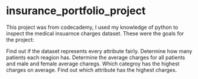 # insurance_portfolio_project

This project was from codecademy, I used my knowledge of python to inspect the medical insuarnce charges dataset. These were the goals for the project:

Find out if the dataset represents every attribute fairly.
Determine how many patients each reagion has.
Determine the average charges for all patients and male and female average charegs.
Which categroy has the highest charges on average.
Find out which attribute has the highest charges.
